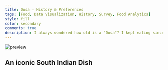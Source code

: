 ```yaml
---
title: Dosa - History & Preferences
tags: [Food, Data Visualization, History, Survey, Food Analytics]
style: fill
color: secondary
comments: true
description: I always wondered how old is a "Dosa"? I kept eating since my childhood and wanted to track its history and the choices of people when it comes to this dish.
---
```


![preview](https://i.postimg.cc/nzRbtt1c/dosa.jpg)

## An iconic South Indian Dish

